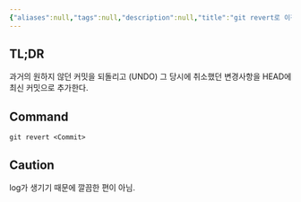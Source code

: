 ```yaml
---
{"aliases":null,"tags":null,"description":null,"title":"git revert로 이전 commit으로 돌아가기","created":"2024-04-11T13:31:04","updated":"2024-04-11T13:33:33","dg-publish":true,"permalink":"/docs/git revert로 이전 commit으로 돌아가기/","dgPassFrontmatter":true}
---
```



## TL;DR

과거의 원하지 않던 커밋을 되돌리고 (UNDO) 그 당시에 취소했던 변경사항을 HEAD에 최신 커밋으로 추가한다.

## Command

```
git revert <Commit>
```

## Caution

log가 생기기 때문에 깔끔한 편이 아님.
